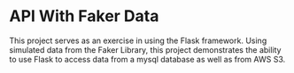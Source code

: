 # API With Faker Data
This project serves as an exercise in using the Flask framework. Using simulated data from the Faker Library, this project demonstrates the ability to use Flask to access data from a mysql database as well as from AWS S3.

